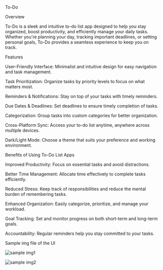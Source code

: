 To-Do

Overview

To-Do is a sleek and intuitive to-do list app designed to help you stay organized, boost productivity, and efficiently manage your daily tasks. Whether you're planning your day, tracking important deadlines, or setting personal goals, To-Do provides a seamless experience to keep you on track.

Features

User-Friendly Interface: Minimalist and intuitive design for easy navigation and task management.

Task Prioritization: Organize tasks by priority levels to focus on what matters most.

Reminders & Notifications: Stay on top of your tasks with timely reminders.

Due Dates & Deadlines: Set deadlines to ensure timely completion of tasks.

Categorization: Group tasks into custom categories for better organization.

Cross-Platform Sync: Access your to-do list anytime, anywhere across multiple devices.

Dark/Light Mode: Choose a theme that suits your preference and working environment.

Benefits of Using To-Do List Apps

Improved Productivity: Focus on essential tasks and avoid distractions.

Better Time Management: Allocate time effectively to complete tasks efficiently.

Reduced Stress: Keep track of responsibilities and reduce the mental burden of remembering tasks.

Enhanced Organization: Easily categorize, prioritize, and manage your workload.

Goal Tracking: Set and monitor progress on both short-term and long-term goals.

Accountability: Regular reminders help you stay committed to your tasks.

Sample img file of the UI

![sample img1](https://github.com/user-attachments/assets/f4449e9f-92da-4009-9967-cc92222ec70c)


![sample img2](https://github.com/user-attachments/assets/251148bd-21bf-4430-8f13-0a39bbfc4673)
